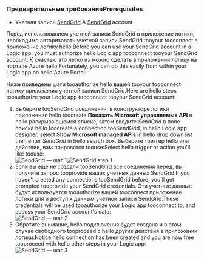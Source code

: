 ### <a name="prerequisites"></a><span data-ttu-id="4b659-101">Предварительные требования</span><span class="sxs-lookup"><span data-stu-id="4b659-101">Prerequisites</span></span>
* <span data-ttu-id="4b659-102">Учетная запись [SendGrid](https://www.SendGrid.com/).</span><span class="sxs-lookup"><span data-stu-id="4b659-102">A [SendGrid](https://www.SendGrid.com/) account</span></span> 

<span data-ttu-id="4b659-103">Перед использованием учетной записи SendGrid в приложение логики, необходимо авторизовать учетной записи SendGrid tooyour tooconnect в приложение логику hello.</span><span class="sxs-lookup"><span data-stu-id="4b659-103">Before you can use your SendGrid account in a Logic app, you must authorize hello Logic app tooconnect tooyour SendGrid account.</span></span> <span data-ttu-id="4b659-104">К счастью это легко из можно сделать в приложении логику на портале Azure hello.</span><span class="sxs-lookup"><span data-stu-id="4b659-104">Fortunately, you can do this easily from within your Logic app on hello Azure Portal.</span></span> 

<span data-ttu-id="4b659-105">Ниже приведены шаги tooauthorize hello вашей tooyour tooconnect логику приложения учетной записи SendGrid.</span><span class="sxs-lookup"><span data-stu-id="4b659-105">Here are hello steps tooauthorize your Logic app tooconnect tooyour SendGrid account:</span></span>

1. <span data-ttu-id="4b659-106">Выберите tooSendGrid соединения, в конструкторе логики приложения hello toocreate **Показать Microsoft управляемых API** в hello раскрывающемся списке, затем введите *SendGrid* в поле поиска hello.</span><span class="sxs-lookup"><span data-stu-id="4b659-106">toocreate a connection tooSendGrid, in hello Logic app designer, select **Show Microsoft managed APIs** in hello drop down list then enter *SendGrid* in hello search box.</span></span> <span data-ttu-id="4b659-107">Выберите триггер hello или действие, вам понравятся toouse:</span><span class="sxs-lookup"><span data-stu-id="4b659-107">Select hello trigger or action you'll like toouse:</span></span>  
   <span data-ttu-id="4b659-108">![SendGrid — шаг 1](./media/connectors-create-api-sendgrid/sendgrid-1.png)</span><span class="sxs-lookup"><span data-stu-id="4b659-108">![SendGrid step 1](./media/connectors-create-api-sendgrid/sendgrid-1.png)</span></span>
2. <span data-ttu-id="4b659-109">Если вы еще не создали tooSendGrid все соединения перед, вы получите запрос tooprovide ваших учетных данных SendGrid.</span><span class="sxs-lookup"><span data-stu-id="4b659-109">If you haven't created any connections tooSendGrid before, you'll get prompted tooprovide your SendGrid credentials.</span></span> <span data-ttu-id="4b659-110">Эти учетные данные будут используется tooauthorize вашей tooconnect приложение логики для и доступ к данным учетной записи SendGrid:</span><span class="sxs-lookup"><span data-stu-id="4b659-110">These credentials will be used tooauthorize your Logic app tooconnect to, and access your SendGrid account's data:</span></span>  
   ![SendGrid — шаг 2](./media/connectors-create-api-sendgrid/sendgrid-2.png)
3. <span data-ttu-id="4b659-112">Обратите внимание, hello подключения будет создана и в этом случае свободного tooproceed с hello другие действия в приложении логики:</span><span class="sxs-lookup"><span data-stu-id="4b659-112">Notice hello connection has been created and you are now free tooproceed with hello other steps in your Logic app:</span></span>  
   ![SendGrid — шаг 3](./media/connectors-create-api-sendgrid/sendgrid-3.png)   


